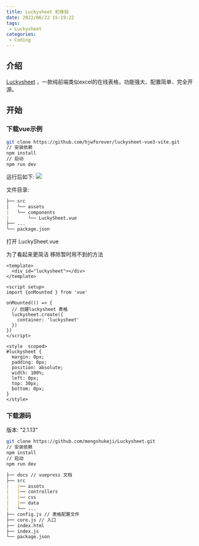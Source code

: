 ```yaml
---
title: Luckysheet 初体验
date: 2022/06/22 15:19:22
tags:
 - Luckysheet
categories:
 - Coding
---
```


## 介绍
[Luckysheet](https://github.com/mengshukeji/Luckysheet) ，一款纯前端类似excel的在线表格，功能强大、配置简单、完全开源。

## 开始

### 下载vue示例
``` sh
git clone https://github.com/hjwforever/luckysheet-vue3-vite.git
// 安装依赖
npm install 
// 启动
npm run dev
```

运行后如下:
![](/coding/luckysheet/1.jpg)


文件目录:

``` md
├── src
│   └── assets
|   └── components
|       └── LuckySheet.vue 
├── ...
└── package.json
```

打开 LuckySheet.vue 

为了看起来更简洁 移除暂时用不到的方法

``` vue
<template>
  <div id="luckysheet"></div>
</template>

<script setup>
import {onMounted } from 'vue'

onMounted(() => {
  // 创建luckysheet 表格
  luckysheet.create({
    container: 'luckysheet'
  })
})
</script>

<style  scoped>
#luckysheet {
  margin: 0px;
  padding: 0px;
  position: absolute;
  width: 100%;
  left: 0px;
  top: 30px;
  bottom: 0px;
}
</style>

```

### 下载源码

版本: "2.1.13"
``` sh
git clone https://github.com/mengshukeji/Luckysheet.git
// 安装依赖
npm install 
// 启动
npm run dev
```

``` md
├── docs // vuepress 文档
├── src
|   |── assets
|   |── controllers
|   |── css
|   |── data
|   └── ...
├── config.js // 表格配置文件
├── core.js // 入口
├── index.html 
├── index.js
└── package.json
```


